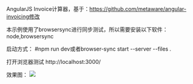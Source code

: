 AngularJS Invoice计算器，基于：https://github.com/metaware/angular-invoicing修改

本示例使用了browsersync进行同步测试，所以需要安装以下软件：
node,browsersync

启动方式：
#npm run dev或者browser-sync start --server --files *.*

打开浏览器测试 http://localhost:3000/


效果图：
![](https://github.com/tzq668766/screenshots/blob/master/angularjs_train_screenshots/tax_calculator.png)
